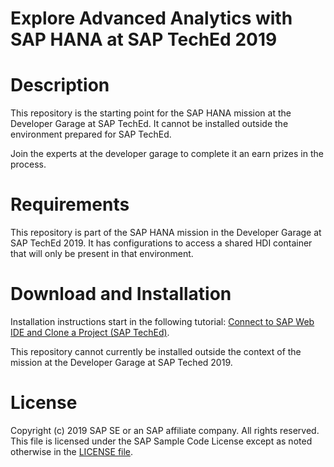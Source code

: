 # Explore Advanced Analytics with SAP HANA at SAP TechEd 2019

# Description
This repository is the starting point for the SAP HANA mission at the Developer Garage at SAP TechEd. It cannot be installed outside the environment prepared for SAP TechEd. 

Join the experts at the developer garage to complete it an earn prizes in the process.

# Requirements
This repository is part of the SAP HANA mission in the Developer Garage at SAP TechEd 2019. It has configurations to access a shared HDI container that will only be present in that environment.

# Download and Installation
Installation instructions start in the following tutorial: [Connect to SAP Web IDE and Clone a Project (SAP TechEd)](https://developers.sap.com/tutorials/hana-advanced-analytics-teched-1.html).

This repository cannot currently be installed outside the context of the mission at the Developer Garage at SAP Teched 2019.

# License
Copyright (c) 2019 SAP SE or an SAP affiliate company. All rights reserved. This file is licensed under the SAP Sample Code License except as noted otherwise in the [LICENSE file](https://github.wdf.sap.corp/staging-for-SAP-samples-public/teched2019-appspace-hana-cloud/blob/master/LICENSE).
